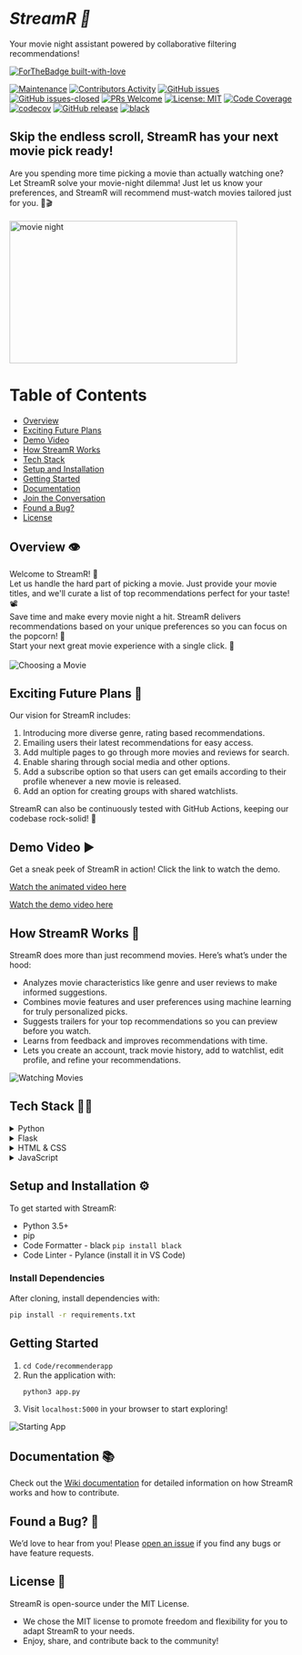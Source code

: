 # <i>StreamR 🍿</i>
Your movie night assistant powered by collaborative filtering recommendations!

[![ForTheBadge built-with-love](http://ForTheBadge.com/images/badges/built-with-love.svg)](https://github.com/Shravsssss)

[![Maintenance](https://img.shields.io/badge/Maintained%3F-yes-green.svg)](https://github.com/Shravsssss/MovieRecommender/graphs/commit-activity) 
[![Contributors Activity](https://img.shields.io/github/commit-activity/m/Shravsssss/MovieRecommender)](https://github.com/Shravsssss/MovieRecommender/pulse) 
[![GitHub issues](https://img.shields.io/github/issues/Shravsssss/MovieRecommender.svg)](https://github.com/Shravsssss/MovieRecommender/issues) 
[![GitHub issues-closed](https://img.shields.io/github/issues-closed-raw/Shravsssss/MovieRecommender)](https://github.com/Shravsssss/MovieRecommender/issues?q=is%3Aissue+is%3Aclosed) 
[![PRs Welcome](https://img.shields.io/badge/PRs-welcome-brightgreen.svg?style=flat-square)](http://makeapullrequest.com)
[![License: MIT](https://img.shields.io/badge/License-MIT-red.svg)](https://opensource.org/licenses/MIT) 
[![Code Coverage](https://github.com/Shravsssss/MovieRecommender/actions/workflows/codecov.yml/badge.svg)](https://github.com/Shravsssss/MovieRecommender/actions/workflows/codecov.yml) 
[![codecov](https://codecov.io/gh/Shravsssss/MovieRecommender/graph/badge.svg?token=Z8QJQ9BE6J)](https://codecov.io/gh/Shravsssss/MovieRecommender)
[![GitHub release](https://img.shields.io/github/release/git-ankit/MovieRecommender.svg)](https://github.com/Shravsssss/MovieRecommender/releases) [![black](https://img.shields.io/badge/StyleChecker-black-purple.svg)](https://pypi.org/project/black/) 

## Skip the endless scroll, StreamR has your next movie pick ready!

Are you spending more time picking a movie than actually watching one? Let StreamR solve your movie-night dilemma! Just let us know your preferences, and StreamR will recommend must-watch movies tailored just for you. 🍿🎬<br><br>
<img width="400" height="250" alt="movie night" src="https://i.giphy.com/media/v1.Y2lkPTc5MGI3NjExZzI4bnR0dnFlM3A4NWg1MDdodHdjZmg3YzBvbGEyZnVxa253Zmw4biZlcD12MV9pbnRlcm5hbF9naWZfYnlfaWQmY3Q9Zw/3orifa5dm56tdCdAIM/giphy.gif" />

# <b>Table of Contents</b>

- [Overview](#overview-%EF%B8%8F)
- [Exciting Future Plans](#exciting-future-plans-%F0%9F%94%AE)
- [Demo Video](#demo-video-%EF%B8%8F)
- [How StreamR Works](#how-streamr-works-)
- [Tech Stack](#tech-stack-)
- [Setup and Installation](#setup-and-installation-%EF%B8%8F)
- [Getting Started](#getting-started)
- [Documentation](#documentation-%EF%B8%8F)
- [Join the Conversation](#join-the-conversation-)
- [Found a Bug?](#found-a-bug-)
- [License](#license-%F0%9F%93%83)

## Overview 👁️

Welcome to StreamR! 🚀<br>
Let us handle the hard part of picking a movie. Just provide your movie titles, and we'll curate a list of top recommendations perfect for your taste! 📽️<br>
Save time and make every movie night a hit. StreamR delivers recommendations based on your unique preferences so you can focus on the popcorn! 🍿<br>
Start your next great movie experience with a single click. 🎉<br><br>
![Choosing a Movie](https://media.giphy.com/media/l1J3G5lf06vi58EIE/giphy.gif)

## Exciting Future Plans 🔮

Our vision for StreamR includes:

1. Introducing more diverse genre, rating based recommendations.
2. Emailing users their latest recommendations for easy access.
3. Add multiple pages to go through more movies and reviews for search.
4. Enable sharing through social media and other options.
5. Add a subscribe option so that users can get emails according to their profile whenever a new movie is released.
6. Add an option for creating groups with shared watchlists.

StreamR can also be continuously tested with GitHub Actions, keeping our codebase rock-solid! 💪

## Demo Video ▶️ 

Get a sneak peek of StreamR in action! Click the link to watch the demo.

[Watch the animated video here](https://github.com/user-attachments/assets/0363fddc-0874-42bb-8e1b-e38a962394fa)

[Watch the demo video here]()

## How StreamR Works 📱

StreamR does more than just recommend movies. Here’s what’s under the hood:

- Analyzes movie characteristics like genre and user reviews to make informed suggestions.
- Combines movie features and user preferences using machine learning for truly personalized picks.
- Suggests trailers for your top recommendations so you can preview before you watch. 
- Learns from feedback and improves recommendations with time.
- Lets you create an account, track movie history, add to watchlist, edit profile, and refine your recommendations.

![Watching Movies](https://media.giphy.com/media/f9k1tV7HyORcngKF8v/giphy.gif)

## Tech Stack 👨‍💻

<details>
<summary>Python</summary>
Python is our core programming language, ideal for building the recommendation engine with its simplicity and power.
</details>

<details>
<summary>Flask</summary>
Flask serves as the backbone of our web app, making it easy to create and manage a dynamic and interactive user interface.
</details>

<details>
<summary>HTML & CSS</summary>
HTML structures our content, while CSS styles it to make sure you enjoy a sleek and user-friendly design.
</details>

<details>
<summary>JavaScript</summary>
JavaScript adds interactivity to our app, giving users a seamless experience.
</details>

## Setup and Installation ⚙️

To get started with StreamR:

- Python 3.5+
- pip
- Code Formatter - black
    `pip install black`
- Code Linter - Pylance (install it in VS Code)

### Install Dependencies
After cloning, install dependencies with:
```bash
pip install -r requirements.txt
```

## Getting Started
1. `cd Code/recommenderapp`
2. Run the application with:
   ```bash
   python3 app.py
   ```
3. Visit `localhost:5000` in your browser to start exploring!

![Starting App](https://i.giphy.com/media/v1.Y2lkPTc5MGI3NjExMXhqdHRreDQ5NGd2MmY3NjB5dGhlbjNuNWU0MXlib3Q4bXp3eGxzayZlcD12MV9pbnRlcm5hbF9naWZfYnlfaWQmY3Q9Zw/2IudUHdI075HL02Pkk/giphy.gif)

## Documentation 📚
Check out the [Wiki documentation](https://github.com/Shravsssss/MovieRecommender/wiki) for detailed information on how StreamR works and how to contribute.

## Found a Bug? 🐛
We’d love to hear from you! Please [open an issue](https://github.com/Shravsssss/MovieRecommender/issues) if you find any bugs or have feature requests.

## License 📃
StreamR is open-source under the MIT License.
- We chose the MIT license to promote freedom and flexibility for you to adapt StreamR to your needs.
- Enjoy, share, and contribute back to the community!
